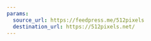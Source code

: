 ```yaml
---
params:
  source_url: https://feedpress.me/512pixels
  destination_url: https://512pixels.net/
---
```

